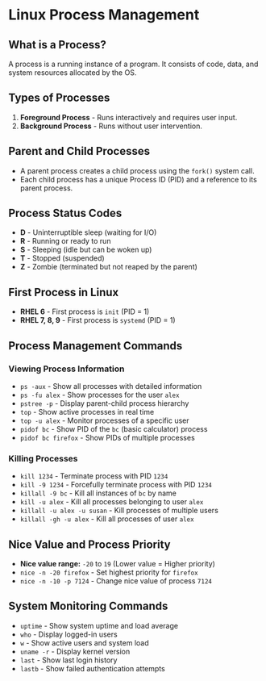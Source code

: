 # Linux Process Management

## What is a Process?
A process is a running instance of a program. It consists of code, data, and system resources allocated by the OS. 

## Types of Processes
1. **Foreground Process** - Runs interactively and requires user input.
2. **Background Process** - Runs without user intervention.

## Parent and Child Processes
- A parent process creates a child process using the `fork()` system call.
- Each child process has a unique Process ID (PID) and a reference to its parent process.

## Process Status Codes
- **D** - Uninterruptible sleep (waiting for I/O)
- **R** - Running or ready to run
- **S** - Sleeping (idle but can be woken up)
- **T** - Stopped (suspended)
- **Z** - Zombie (terminated but not reaped by the parent)

## First Process in Linux
- **RHEL 6** - First process is `init` (PID = 1)
- **RHEL 7, 8, 9** - First process is `systemd` (PID = 1)

## Process Management Commands
### Viewing Process Information
- `ps -aux` - Show all processes with detailed information
- `ps -fu alex` - Show processes for the user `alex`
- `pstree -p` - Display parent-child process hierarchy
- `top` - Show active processes in real time
- `top -u alex` - Monitor processes of a specific user
- `pidof bc` - Show PID of the `bc` (basic calculator) process
- `pidof bc firefox` - Show PIDs of multiple processes

### Killing Processes
- `kill 1234` - Terminate process with PID `1234`
- `kill -9 1234` - Forcefully terminate process with PID `1234`
- `killall -9 bc` - Kill all instances of `bc` by name
- `kill -u alex` - Kill all processes belonging to user `alex`
- `killall -u alex -u susan` - Kill processes of multiple users
- `killall -gh -u alex` - Kill all processes of user `alex`

## Nice Value and Process Priority
- **Nice value range:** `-20` to `19` (Lower value = Higher priority)
- `nice -n -20 firefox` - Set highest priority for `firefox`
- `nice -n -10 -p 7124` - Change nice value of process `7124`

## System Monitoring Commands
- `uptime` - Show system uptime and load average
- `who` - Display logged-in users
- `w` - Show active users and system load
- `uname -r` - Display kernel version
- `last` - Show last login history
- `lastb` - Show failed authentication attempts
